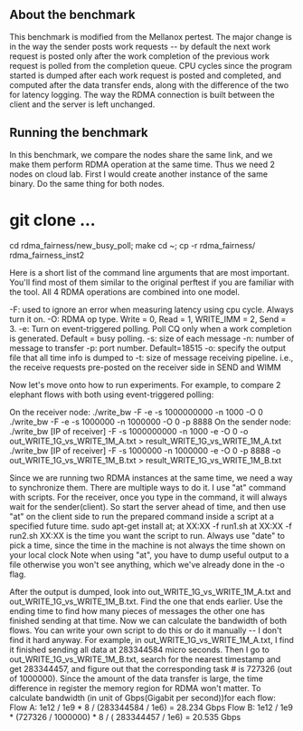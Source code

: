 About the benchmark
---
This benchmark is modified from the Mellanox pertest. The major change is in the way the sender posts work requests -- by default the next work request is posted only after the work completion of the previous work request is polled from the completion queue. CPU cycles since the program started is dumped after each work request is posted and completed, and computed after the data transfer ends, along with the difference of the two for latency logging. The way the RDMA connection is built between the client and the server is left unchanged.

Running the benchmark
---

In this benchmark, we compare the nodes share the same link, and we make them perform RDMA operation at the same time. Thus we need 2 nodes on cloud lab. First I would create another instance of the same binary. Do the same thing for both nodes.
# git clone ...
cd rdma_fairness/new_busy_poll; make
cd ~; cp -r rdma_fairness/ rdma_fairness_inst2

Here is a short list of the command line arguments that are most important. You'll find most of them similar to the original perftest if you are familiar with the tool. All 4 RDMA operations are combined into one model. 

-F: used to ignore an error when measuring latency using cpu cycle. Always turn it on.
-O: RDMA op type. Write = 0, Read = 1, WRITE_IMM = 2, Send = 3.
-e: Turn on event-triggered polling. Poll CQ only when a work completion is generated. Default = busy polling.
-s: size of each message
-n: number of message to transfer
-p: port number. Default=18515
-o: specify the output file that all time info is dumped to
-t: size of message receiving pipeline. i.e., the receive requests pre-posted on the receiver side in SEND and WIMM

Now let's move onto how to run experiments.
For example, to compare 2 elephant flows with both using event-triggered polling:

On the receiver node:
./write_bw -F -e -s 1000000000 -n 1000 -O 0
./write_bw -F -e -s 1000000 -n 1000000 -O 0 -p 8888
On the sender node:
./write_bw [IP of receiver] -F -s 1000000000 -n 1000 -e -O 0 -o out_WRITE_1G_vs_WRITE_1M_A.txt > result_WRITE_1G_vs_WRITE_1M_A.txt
./write_bw [IP of receiver] -F -s 1000000 -n 1000000 -e -O 0 -p 8888 -o out_WRITE_1G_vs_WRITE_1M_B.txt > result_WRITE_1G_vs_WRITE_1M_B.txt

Since we are running two RDMA instances at the same time, we need a way to synchronize them. There are multiple ways to do it. I use "at" command with scripts. 
For the receiver, once you type in the command, it will always wait for the sender(client). So start the server ahead of time, and then use "at" on the client side to run the prepared command inside a script at a specified future time.
sudo apt-get install at;
at XX:XX -f run1.sh
at XX:XX -f run2.sh
XX:XX is the time you want the script to run. Always use "date" to pick a time, since the time in the machine is not always the time shown on your local clock
Note when using "at", you have to dump useful output to a file otherwise you won't see anything, which we've already done in the -o flag.

After the output is dumped, look into out_WRITE_1G_vs_WRITE_1M_A.txt and out_WRITE_1G_vs_WRITE_1M_B.txt. Find the one that ends earlier. Use the ending time to find how many pieces of messages the other one has finished sending at that time. Now we can calculate the bandwidth of both flows. You can write your own script to do this or do it manually -- I don't find it hard anyway.
For example, in out_WRITE_1G_vs_WRITE_1M_A.txt, I find it finished sending all data at 283344584 micro seconds. Then I go to out_WRITE_1G_vs_WRITE_1M_B.txt, search for the nearest timestamp and get 283344457, and figure out that the corresponding task # is 727326 (out of 1000000). Since the amount of the data transfer is large, the time difference in register the memory region for RDMA won't matter. To calculate bandwidth (in unit of Gbps(Gigabit per second))for each flow:
Flow A: 1e12 / 1e9 * 8  / (283344584 / 1e6) = 28.234 Gbps
Flow B: 1e12 / 1e9 * (727326 / 1000000) * 8 / ( 283344457 / 1e6) = 20.535 Gbps
